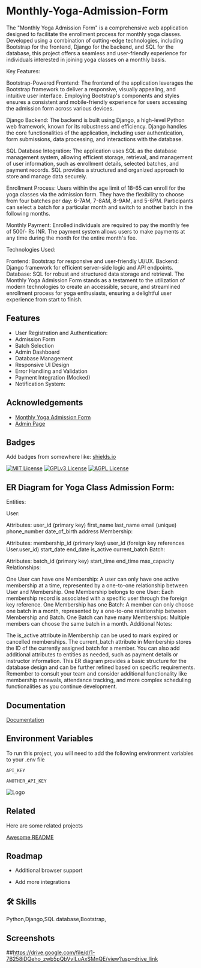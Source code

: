 
# Monthly-Yoga-Admission-Form

The "Monthly Yoga Admission Form" is a comprehensive web application designed to facilitate the enrollment process for monthly yoga classes. Developed using a combination of cutting-edge technologies, including Bootstrap for the frontend, Django for the backend, and SQL for the database, this project offers a seamless and user-friendly experience for individuals interested in joining yoga classes on a monthly basis.

Key Features:

Bootstrap-Powered Frontend: The frontend of the application leverages the Bootstrap framework to deliver a responsive, visually appealing, and intuitive user interface. Employing Bootstrap's components and styles ensures a consistent and mobile-friendly experience for users accessing the admission form across various devices.

Django Backend: The backend is built using Django, a high-level Python web framework, known for its robustness and efficiency. Django handles the core functionalities of the application, including user authentication, form submissions, data processing, and interactions with the database.

SQL Database Integration: The application uses SQL as the database management system, allowing efficient storage, retrieval, and management of user information, such as enrollment details, selected batches, and payment records. SQL provides a structured and organized approach to store and manage data securely.

Enrollment Process: Users within the age limit of 18-65 can enroll for the yoga classes via the admission form. They have the flexibility to choose from four batches per day: 6-7AM, 7-8AM, 8-9AM, and 5-6PM. Participants can select a batch for a particular month and switch to another batch in the following months.

Monthly Payment: Enrolled individuals are required to pay the monthly fee of 500/- Rs INR. The payment system allows users to make payments at any time during the month for the entire month's fee.

Technologies Used:

Frontend: Bootstrap for responsive and user-friendly UI/UX.
Backend: Django framework for efficient server-side logic and API endpoints.
Database: SQL for robust and structured data storage and retrieval.
The Monthly Yoga Admission Form stands as a testament to the utilization of modern technologies to create an accessible, secure, and streamlined enrollment process for yoga enthusiasts, ensuring a delightful user experience from start to finish.


## Features

- User Registration and Authentication:
- Admission Form
- Batch Selection
- Admin Dashboard
- Database Management
- Responsive UI Design
- Error Handling and Validation
- Payment Integration (Mocked)
- Notification System:


## Acknowledgements

 - [Monthly Yoga Admission Form](https://gaurharsh5590.pythonanywhere.com/)
 - [Admin Page](https://gaurharsh5590.pythonanywhere.com/admin/)
 


## Badges

Add badges from somewhere like: [shields.io](https://shields.io/)

[![MIT License](https://img.shields.io/badge/License-MIT-green.svg)](https://choosealicense.com/licenses/mit/)
[![GPLv3 License](https://img.shields.io/badge/License-GPL%20v3-yellow.svg)](https://opensource.org/licenses/)
[![AGPL License](https://img.shields.io/badge/license-AGPL-blue.svg)](http://www.gnu.org/licenses/agpl-3.0)


## ER Diagram for Yoga Class Admission Form:
Entities:

User:

Attributes:
user_id (primary key)
first_name
last_name
email (unique)
phone_number
date_of_birth
address
Membership:

Attributes:
membership_id (primary key)
user_id (foreign key references User.user_id)
start_date
end_date
is_active
current_batch
Batch:

Attributes:
batch_id (primary key)
start_time
end_time
max_capacity
Relationships:

One User can have one Membership: A user can only have one active membership at a time, represented by a one-to-one relationship between User and Membership.
One Membership belongs to one User: Each membership record is associated with a specific user through the foreign key reference.
One Membership has one Batch: A member can only choose one batch in a month, represented by a one-to-one relationship between Membership and Batch.
One Batch can have many Memberships: Multiple members can choose the same batch in a month.
Additional Notes:

The is_active attribute in Membership can be used to mark expired or cancelled memberships.
The current_batch attribute in Membership stores the ID of the currently assigned batch for a member.
You can also add additional attributes to entities as needed, such as payment details or instructor information.
This ER diagram provides a basic structure for the database design and can be further refined based on specific requirements. Remember to consult your team and consider additional functionality like membership renewals, attendance tracking, and more complex scheduling functionalities as you continue development.


## Documentation

[Documentation](https://docs.google.com/document/d/1MXwFCMk2pPWusw-eSyWEBFzFSUk08uCl/edit?usp=sharing&ouid=113066214093844739692&rtpof=true&sd=true)


## Environment Variables

To run this project, you will need to add the following environment variables to your .env file

`API_KEY`

`ANOTHER_API_KEY`


![Logo](https://dev-to-uploads.s3.amazonaws.com/uploads/articles/th5xamgrr6se0x5ro4g6.png)


## Related

Here are some related projects

[Awesome README](https://github.com/gaurharsh)


## Roadmap

- Additional browser support

- Add more integrations


## 🛠 Skills
   Python,Django,SQL database,Bootstrap,


## Screenshots

##https://drive.google.com/file/d/1-7B258iDQeho_zwb5pQbVvILuAxSMnQE/view?usp=drive_link


